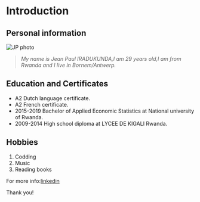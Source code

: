 # **Introduction**

## **Personal information**

![JP photo](file:///home/hyf/Desktop/Hyf/S1-01/JeanPaul/img/IMG-5780.jpg)

> _My name is Jean Paul IRADUKUNDA,I am 29 years old,I am from Rwanda and I live
> in Bornem/Antwerp._

## **Education and Certificates**

- A2 Dutch language certificate.
- A2 French certificate.
- 2015-2019 Bachelor of Applied Economic Statistics at National university of
  Rwanda.
- 2009-2014 High school diploma at LYCEE DE KIGALI Rwanda.

## **Hobbies**

1. Codding
2. Music
3. Reading books

For more
info:[linkedin](https://www.linkedin.com/in/iradukunda-jean-paul-459ba413b)

Thank you!
